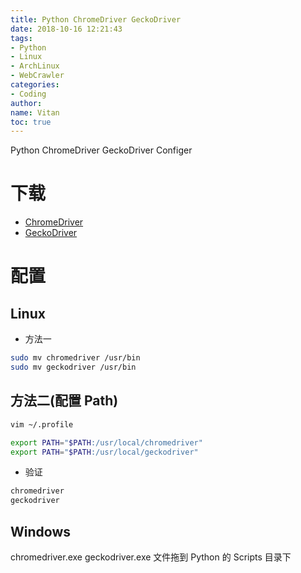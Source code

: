 ```yaml
---
title: Python ChromeDriver GeckoDriver
date: 2018-10-16 12:21:43
tags:
- Python
- Linux
- ArchLinux
- WebCrawler
categories:
- Coding
author:
name: Vitan
toc: true
---
```

 Python ChromeDriver GeckoDriver Configer
<!--more-->
# 下载
- [ChromeDriver](http://chromedriver.chromium.org/downloads)
- [GeckoDriver](https://github.com/mozilla/geckodriver/releases)

# 配置
## Linux

- 方法一

```sh
sudo mv chromedriver /usr/bin
sudo mv geckodriver /usr/bin
```

## 方法二(配置 Path)
```sh
vim ~/.profile

export PATH="$PATH:/usr/local/chromedriver"
export PATH="$PATH:/usr/local/geckodriver"
```

- 验证

```sh terminal
chromedriver
geckodriver
```

## Windows
chromedriver.exe geckodriver.exe 文件拖到 Python 的 Scripts 目录下
